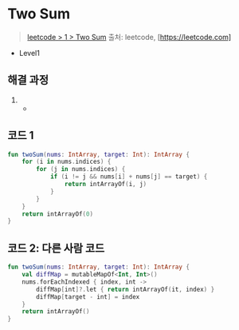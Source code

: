 # Two Sum

> [leetcode > 1 > Two Sum](https://leetcode.com/problems/two-sum)
> 출처: leetcode, [https://leetcode.com]

- Level1

## 해결 과정

1. -

## 코드 1

```kotlin
fun twoSum(nums: IntArray, target: Int): IntArray {
    for (i in nums.indices) {
        for (j in nums.indices) {
            if (i != j && nums[i] + nums[j] == target) {
                return intArrayOf(i, j)
            }
        }
    }
    return intArrayOf(0)
}
```

## 코드 2: 다른 사람 코드

```kotlin
fun twoSum(nums: IntArray, target: Int): IntArray {
    val diffMap = mutableMapOf<Int, Int>()
    nums.forEachIndexed { index, int -> 
        diffMap[int]?.let { return intArrayOf(it, index) }
        diffMap[target - int] = index   
    }
    return intArrayOf()
}
